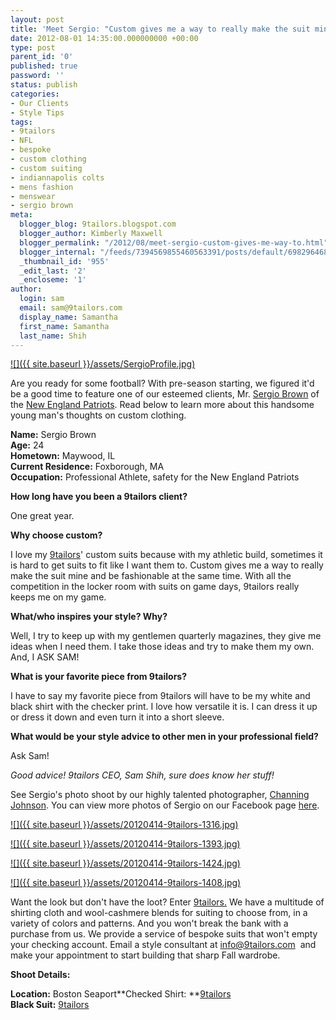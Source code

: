 ```yaml
---
layout: post
title: 'Meet Sergio: "Custom gives me a way to really make the suit mine."'
date: 2012-08-01 14:35:00.000000000 +00:00
type: post
parent_id: '0'
published: true
password: ''
status: publish
categories:
- Our Clients
- Style Tips
tags:
- 9tailors
- NFL
- bespoke
- custom clothing
- custom suiting
- indiannapolis colts
- mens fashion
- menswear
- sergio brown
meta:
  blogger_blog: 9tailors.blogspot.com
  blogger_author: Kimberly Maxwell
  blogger_permalink: "/2012/08/meet-sergio-custom-gives-me-way-to.html"
  blogger_internal: "/feeds/7394569855460563391/posts/default/6982964685935924720"
  _thumbnail_id: '955'
  _edit_last: '2'
  _encloseme: '1'
author:
  login: sam
  email: sam@9tailors.com
  display_name: Samantha
  first_name: Samantha
  last_name: Shih
---
```

[![]({{ site.baseurl }}/assets/SergioProfile.jpg)](http://3.bp.blogspot.com/-BAgCWm-6R-4/UBLB0EP0tuI/AAAAAAAAAog/QqdfeOKd6c4/s1600/SergioProfile.jpg)

  
  
Are you ready for some football? With pre-season starting, we figured it'd be a good time to feature one of our esteemed clients, Mr. [Sergio Brown](http://en.wikipedia.org/wiki/Sergio_Brown) of the [New England Patriots](http://www.patriots.com/). Read below to learn more about this handsome young man's thoughts on custom clothing.   
  
**Name:** Sergio Brown  
**Age:** 24  
**Hometown:** Maywood, IL  
**Current Residence:** Foxborough, MA  
**Occupation:** Professional Athlete, safety for the New England Patriots  
  
**How long have you been a 9tailors client?**

One great year.  
  
  
**Why choose custom?**

I love my [9tailors](http://www.9tailors.com/)' custom suits because with my athletic build, sometimes it is hard to get suits to fit like I want them to. Custom gives me a way to really make the suit mine and be fashionable at the same time. With all the competition in the locker room with suits on game days, 9tailors really keeps me on my game.  
  
  
**What/who inspires your style? Why?**

Well, I try to keep up with my gentlemen quarterly magazines, they give me ideas when I need them. I take those ideas and try to make them my own. And, I ASK SAM!   
  
  
**What is your favorite piece from 9tailors?**

I have to say my favorite piece from 9tailors will have to be my white and black shirt with the checker print. I love how versatile it is. I can dress it up or dress it down and even turn it into a short sleeve.   
  
  
**What would be your style advice to other men in your professional field?**

Ask Sam!   
  
_Good advice! 9tailors CEO, Sam Shih, sure does know her stuff!_  
  
  
See Sergio's photo shoot by our highly talented photographer, [Channing Johnson](http://www.channingjohnson.com/). You can view more photos of Sergio on our Facebook page [here](https://www.facebook.com/pages/9tailors/49696314250).

[![]({{ site.baseurl }}/assets/20120414-9tailors-1316.jpg)](http://4.bp.blogspot.com/-UYMGyyJsZ80/UBK5bouR7vI/AAAAAAAAAnc/i5XAbVjhNpo/s1600/20120414-9tailors-1316.jpg)

[![]({{ site.baseurl }}/assets/20120414-9tailors-1393.jpg)](http://3.bp.blogspot.com/-Zg2GQIaOtos/UBK5d8BWbTI/AAAAAAAAAnk/v7XBC_DVTQA/s1600/20120414-9tailors-1393.jpg)

[![]({{ site.baseurl }}/assets/20120414-9tailors-1424.jpg)](http://2.bp.blogspot.com/-XmMStpemDdA/UBK5fYyEbcI/AAAAAAAAAn0/Q94MBlF66t8/s1600/20120414-9tailors-1424.jpg)

[![]({{ site.baseurl }}/assets/20120414-9tailors-1408.jpg)](http://4.bp.blogspot.com/-9kPP3P7M-II/UBK5eu8HcZI/AAAAAAAAAns/9LEwX4NWW1U/s1600/20120414-9tailors-1408.jpg)

  
  
Want the look but don't have the loot? Enter [9tailors.](http://www.9tailors.com/) We have a multitude of shirting cloth and wool-cashmere blends for suiting to choose from, in a variety of colors and patterns. And you won't break the bank with a purchase from us. We provide a service of bespoke suits that won't empty your checking account. Email a style consultant at [info@9tailors.com](mailto:info@9tailors.com)  and make your appointment to start building that sharp Fall wardrobe.  
  

**Shoot Details:**

**Location:** Boston Seaport**Checked Shirt: **[9tailors](http://www.9tailors.com/)  
**Black Suit:** [9tailors](http://www.9tailors.com/)